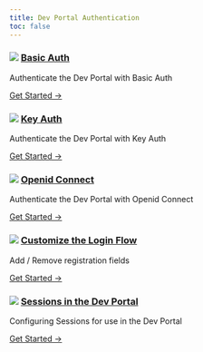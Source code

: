 ```yaml
---
title: Dev Portal Authentication
toc: false
---
```



<div class="docs-grid">
  <div class="docs-grid-block">
    <h3><img src="/assets/images/icons/documentation/icn-window.svg" />
    <a href="/enterprise/{{page.kong_version}}/developer-portal/configuration/authentication/basic-auth">
    Basic Auth</a></h3>
    <p>Authenticate the Dev Portal with Basic Auth</p>
    <a href="/enterprise/{{page.kong_version}}/developer-portal/configuration/authentication/basic-auth">
    Get Started &rarr;</a>
  </div>
  <div class="docs-grid-block">
    <h3><img src="/assets/images/icons/documentation/icn-window.svg" />
    <a href="/enterprise/{{page.kong_version}}/developer-portal/configuration/authentication/key-auth">
    Key Auth</a></h3>
    <p>Authenticate the Dev Portal with Key Auth</p>
    <a href="/enterprise/{{page.kong_version}}/developer-portal/configuration/authentication/key-auth">
    Get Started &rarr;</a>
  </div>
  <div class="docs-grid-block">
    <h3><img src="/assets/images/icons/documentation/icn-window.svg" />
    <a href="/enterprise/{{page.kong_version}}/developer-portal/configuration/authentication/oidc">
    Openid Connect</a></h3>
    <p>Authenticate the Dev Portal with Openid Connect</p>
    <a href="/enterprise/{{page.kong_version}}/developer-portal/configuration/authentication/oidc">
    Get Started &rarr;</a>
  </div>
  <div class="docs-grid-block">
    <h3><img src="/assets/images/icons/documentation/icn-window.svg" />
    <a href="/enterprise/{{page.kong_version}}/developer-portal/configuration/authentication/adding-registration-fields">
    Customize the Login Flow</a></h3>
    <p>Add / Remove registration fields</p>
    <a href="/enterprise/{{page.kong_version}}/developer-portal/configuration/authentication/adding-registration-fields">
    Get Started &rarr;</a>
  </div>
    <div class="docs-grid-block">
    <h3><img src="/assets/images/icons/documentation/icn-window.svg" />
    <a href="/enterprise/{{page.kong_version}}/developer-portal/configuration/authentication/sessions">
    Sessions in the Dev Portal</a></h3>
    <p>Configuring Sessions for use in the Dev Portal</p>
    <a href="/enterprise/{{page.kong_version}}/developer-portal/configuration/authentication/sessions">
    Get Started &rarr;</a>
  </div>
</div>
